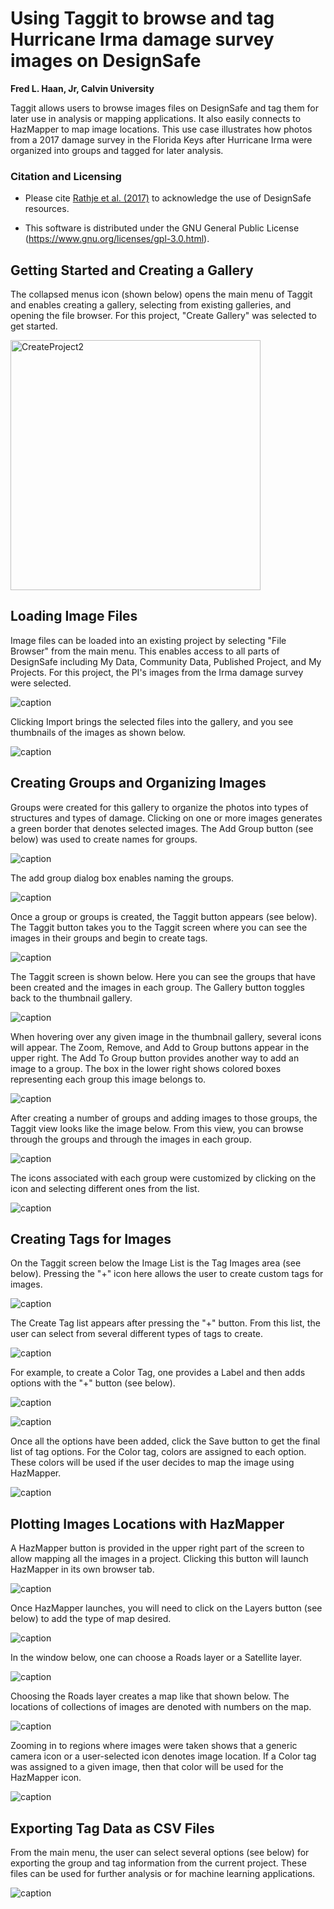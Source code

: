# Using Taggit to browse and tag Hurricane Irma damage survey images on DesignSafe

**Fred L. Haan, Jr, Calvin University**  

Taggit allows users to browse images files on DesignSafe and tag them for later use in analysis or mapping applications. It also easily connects to HazMapper to map image locations. This use case illustrates how photos from a 2017 damage survey in the Florida Keys after Hurricane Irma were organized into groups and tagged for later analysis. 


### Citation and Licensing

* Please cite [Rathje et al. (2017)](https://doi.org/10.1061/(ASCE)NH.1527-6996.0000246) to acknowledge the use of DesignSafe resources.  

* This software is distributed under the GNU General Public License (https://www.gnu.org/licenses/gpl-3.0.html).  


## Getting Started and Creating a Gallery 
The collapsed menus icon (shown below) opens the main menu of Taggit and enables creating a gallery, selecting from existing galleries, and opening the file browser. For this project, "Create Gallery" was selected to get started. 

<img src="img/CreateProject2.PNG" alt="CreateProject2" width="400"/>


## Loading Image Files

Image files can be loaded into an existing project by selecting "File Browser" from the main menu. This enables access to all parts of DesignSafe including My Data, Community Data, Published Project, and My Projects. For this project, the PI's images from the Irma damage survey were selected.

![caption](img/SelectImageFiles.JPG)

Clicking Import brings the selected files into the gallery, and you see thumbnails of the images as shown below.

![caption](img/ThumbNails.JPG)


## Creating Groups and Organizing Images

Groups were created for this gallery to organize the photos into types of structures and types of damage. Clicking on one or more images generates a green border that denotes selected images. The Add Group button (see below) was used to create names for groups.

![caption](img/AddGroup.JPG)

The add group dialog box enables naming the groups.

![caption](img/GroupName.JPG)

Once a group or groups is created, the Taggit button appears (see below). The Taggit button takes you to the Taggit screen where you can see the images in their groups and begin to create tags.

![caption](img/TaggitButton.JPG)

The Taggit screen is shown below. Here you can see the groups that have been created and the images in each group. The Gallery button toggles back to the thumbnail gallery.

![caption](img/TaggitScreenIntro.JPG)

When hovering over any given image in the thumbnail gallery, several icons will appear. The Zoom, Remove, and Add to Group buttons appear in the upper right. The Add To Group button provides another way to add an image to a group. The box in the lower right shows colored boxes representing each group this image belongs to.

![caption](img/ThumbNailButtons2.JPG)

After creating a number of groups and adding images to those groups, the Taggit view looks like the image below. From this view, you can browse through the groups and through the images in each group.

![caption](img/GroupsAndImages.JPG)

The icons associated with each group were customized by clicking on the icon and selecting different ones from the list.

![caption](img/GroupListIcons.JPG)




## Creating Tags for Images

On the Taggit screen below the Image List is the Tag Images area (see below). Pressing the "+" icon here allows the user to create custom tags for images. 

![caption](img/TagImagesArea.JPG)

The Create Tag list appears after pressing the "+" button. From this list, the user can select from several different types of tags to create. 

![caption](img/CreateTag.JPG)

For example, to create a Color Tag, one provides a Label and then adds options with the "+" button (see below).

![caption](img/ColorTag1.JPG)

![caption](img/ColorTag2.JPG)

Once all the options have been added, click the Save button to get the final list of tag options. For the Color tag, colors are assigned to each option. These colors will be used if the user decides to map the image using HazMapper.

![caption](img/ColorTag3.JPG)



## Plotting Images Locations with HazMapper

A HazMapper button is provided in the upper right part of the screen to allow mapping all the images in a project. Clicking this button will launch HazMapper in its own browser tab.

![caption](img/HazMapperButton.JPG)

Once HazMapper launches, you will need to click on the Layers button (see below) to add the type of map desired.

![caption](img/HazMapperLayerButton.JPG)

In the window below, one can choose a Roads layer or a Satellite layer.

![caption](img/CreateLayerWindow.JPG)

Choosing the Roads layer creates a map like that shown below. The locations of collections of images are denoted with numbers on the map.

![caption](img/HazMapperMap1.JPG)

Zooming in to regions where images were taken shows that a generic camera icon or a user-selected icon denotes image location. If a Color tag was assigned to a given image, then that color will be used for the HazMapper icon.

![caption](img/HazMapperMap2.JPG)




## Exporting Tag Data as CSV Files

From the main menu, the user can select several options (see below) for exporting the group and tag information from the current project. These files can be used for further analysis or for machine learning applications.

![caption](img/SaveAsCSV.JPG)

